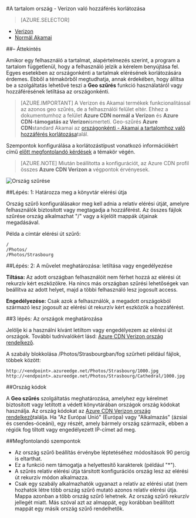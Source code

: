 <properties
    pageTitle="Korlátozhatja a hozzáférést a Azure CDN-tartalom országonkénti |} Microsoft Azure"
    description="Megtudhatja, hogy miként való hozzáférés korlátozása a Geo szűrés funkcióval Azure CDN-tartalmakat."
    services="cdn"
    documentationCenter=""
    authors="camsoper, rli"
    manager="erikre"
    editor=""/>

<tags
    ms.service="cdn"
    ms.workload="tbd"
    ms.tgt_pltfrm="na"
    ms.devlang="na"
    ms.topic="article"
    ms.date="10/13/2016"
    ms.author="casoper"/>

#<a name="restrict-access-to-your-content-by-country---verizon"></a>A tartalom ország - Verizon való hozzáférés korlátozása

> [AZURE.SELECTOR]
- [Verizon](cdn-restrict-access-by-country.md)
- [Normál Akamai](cdn-restrict-access-by-country-akamai.md)

##<a name="overview"></a>– Áttekintés

Amikor egy felhasználó a tartalmat, alapértelmezés szerint, a program a tartalom függetlenül, hogy a felhasználó jelzik a kérelem benyújtása fel. Egyes esetekben az országonkénti a tartalmak elérésének korlátozására érdemes. Ebből a témakörből megtudhatja, annak érdekében, hogy állítsa be a szolgáltatás lehetővé teszi a **Geo szűrés** funkció használatáról vagy hozzáférésének letiltása az országonkénti.

> [AZURE.IMPORTANT] A Verizon és Akamai termékek funkcionalitással az azonos geo szűrés, de a felhasználói felület eltér. Ehhez a dokumentumhoz a felület **Azure CDN normál a Verizon** és **Azure CDN-támogatás az Verizon**ismerteti. Geo-szűrés **Azure CDN**standard Akamai az [országonkénti - Akamai a tartalomhoz való hozzáférés korlátozása](cdn-restrict-access-by-country-akamai.md)talál.

Szempontok konfigurálása a korlátozástípust vonatkozó információkért című [előtt megfontolandó kérdések](cdn-restrict-access-by-country.md#considerations) a témakör végén.  

>[AZURE.NOTE] Miután beállította a konfigurációt, az Azure CDN profil összes **Azure CDN Verizon a** végpontok érvényesek.

![Ország szűrése](./media/cdn-filtering/cdn-country-filtering.png)

##<a name="step-1-define-the-directory-path"></a>Lépés: 1: Határozza meg a könyvtár elérési útja

Ország szűrő konfigurálásakor meg kell adnia a relatív elérési útját, amelyre felhasználók biztosított vagy megtagadja a hozzáférést. Az összes fájlok szűrése ország alkalmazhat "/" vagy a kijelölt mappák útjainak megadásával.

Példa a címtár elérési út szűrő:

    /                                 
    /Photos/
    /Photos/Strasbourg

##<a name="step-2-define-the-action-block-or-allow"></a>Lépés: 2: A művelet meghatározása: letiltása vagy engedélyezése

**Tiltása:** Az adott országban felhasználóit nem férhet hozzá az elérési út rekurzív kért eszközökre. Ha nincs más országban szűrési lehetőségek van beállítva az adott helyet, majd a többi felhasználó lesz jogosult access.

**Engedélyezése:** Csak azok a felhasználók, a megadott országokból származó lesz jogosult az elérési út rekurzív kért eszközök a hozzáférést.

##<a name="step-3-define-the-countries"></a>3 lépés: Az országok meghatározása

Jelölje ki a használni kívánt letiltom vagy engedélyezem az elérési út országok. További tudnivalókért lásd: [Azure CDN Verizon ország rendelkező](https://msdn.microsoft.com/library/mt761717.aspx).

A szabály blokkolása /Photos/Strasbourgban/fog szűrheti például fájlok, többek között:

    http://<endpoint>.azureedge.net/Photos/Strasbourg/1000.jpg
    http://<endpoint>.azureedge.net/Photos/Strasbourg/Cathedral/1000.jpg


##<a name="country-codes"></a>Ország kódok

A **Geo szűrés** szolgáltatás meghatározása, amelyhez egy kérelmet biztosított vagy letiltott a védett könyvtárában országok ország kódokat használja. Az ország kódokat az [Azure CDN Verizon ország rendelkező](https://msdn.microsoft.com/library/mt761717.aspx)találja. Ha "Az Európai Unió" (Európa) vagy "Alkalmazás" (ázsiai és csendes-óceáni), egy részét, amely bármely ország származik, ebben a régiók fog tiltott vagy engedélyezett IP-címet ad meg.


##<a id="considerations"></a>Megfontolandó szempontok

- Az ország szűrő beállítás érvénybe léptetéséhez módosítások 90 percig is eltarthat.
- Ez a funkció nem támogatja a helyettesítő karakterek (például "*").
- A szűrés relatív elérési útja társított konfigurációs ország lesz az elérési út rekurzív módon alkalmazza.
- Csak egy szabály alkalmazhatók ugyanazt a relatív az elérési utat (nem hozhatók létre több ország szűrő mutató azonos relatív elérési útja. Mappa azonban a több ország szűrő lehetnek. Az ország szűrő rekurzív jellegét miatt. Más szóval azt az almappát, egy korábban beállított mappát egy másik ország szűrő rendelhetők.
